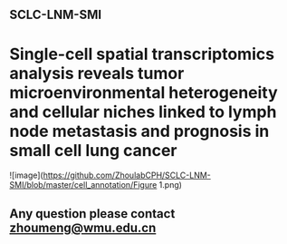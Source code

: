 ## SCLC-LNM-SMI

# Single-cell spatial transcriptomics analysis reveals tumor microenvironmental heterogeneity and cellular niches linked to lymph node metastasis and prognosis in small cell lung cancer


![image](https://github.com/ZhoulabCPH/SCLC-LNM-SMI/blob/master/cell_annotation/Figure 1.png)

## Any question please contact zhoumeng@wmu.edu.cn
